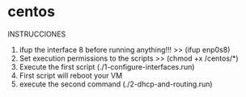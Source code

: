 # centos
INSTRUCCIONES

1. ifup the interface 8 before running anything!!! >> (ifup enp0s8)
2. Set execution permissions to the scripts >> (chmod +x /centos/*)
3. Execute the first script (./1-configure-interfaces.run)
4. First script will reboot your VM
5. execute the second command (./2-dhcp-and-routing.run)
